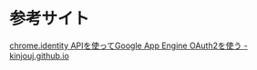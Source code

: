 # 参考サイト
[chrome.identity APIを使ってGoogle App Engine OAuth2を使う - kinjouj.github.io](https://kinjouj.github.io/2015/04/chrome-identity-api-oauth2-authorization-google-app-engine.html)